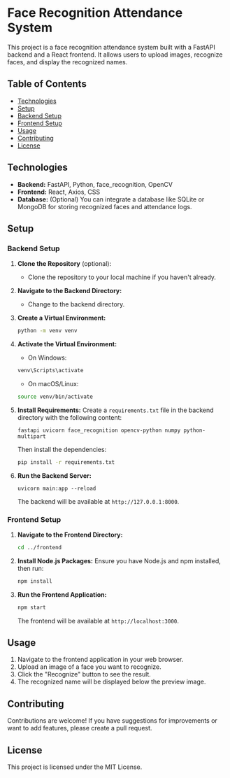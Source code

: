 # Face Recognition Attendance System

This project is a face recognition attendance system built with a FastAPI backend and a React frontend. It allows users to upload images, recognize faces, and display the recognized names.

## Table of Contents

- [Technologies](#technologies)
- [Setup](#setup)
 - [Backend Setup](#backend-setup)
 - [Frontend Setup](#frontend-setup)
- [Usage](#usage)
- [Contributing](#contributing)
- [License](#license)

## Technologies

- **Backend:** FastAPI, Python, face_recognition, OpenCV
- **Frontend:** React, Axios, CSS
- **Database:** (Optional) You can integrate a database like SQLite or MongoDB for storing recognized faces and attendance logs.

## Setup

### Backend Setup

1. **Clone the Repository** (optional):
   - Clone the repository to your local machine if you haven't already.

2. **Navigate to the Backend Directory:**
   - Change to the backend directory.

3. **Create a Virtual Environment:**
   ```bash
   python -m venv venv

4.  **Activate the Virtual Environment:**
    
    -   On Windows:
    ```bash
    venv\Scripts\activate
    ```
    -   On macOS/Linux:
    ```bash
    source venv/bin/activate
    ```
    
5.  **Install Requirements:** Create a `requirements.txt` file in the backend directory with the following content:
    
    `fastapi
    uvicorn
    face_recognition
    opencv-python
    numpy
    python-multipart` 
    
    Then install the dependencies:
    ```bash
    pip install -r requirements.txt
    ```
    
6.  **Run the Backend Server:**

    
    `uvicorn main:app --reload` 
    
    The backend will be available at `http://127.0.0.1:8000`.
    

### Frontend Setup

1.  **Navigate to the Frontend Directory:**

    ```bash
    cd ../frontend
    ```
    
2.  **Install Node.js Packages:** Ensure you have Node.js and npm installed, then run:
    

    ```bash
    npm install
    ```
    
3.  **Run the Frontend Application:**

    ```bash
    npm start
    ```
    
    The frontend will be available at `http://localhost:3000`.
    

## Usage

1.  Navigate to the frontend application in your web browser.
2.  Upload an image of a face you want to recognize.
3.  Click the "Recognize" button to see the result.
4.  The recognized name will be displayed below the preview image.

## Contributing

Contributions are welcome! If you have suggestions for improvements or want to add features, please create a pull request.

## License

This project is licensed under the MIT License.
